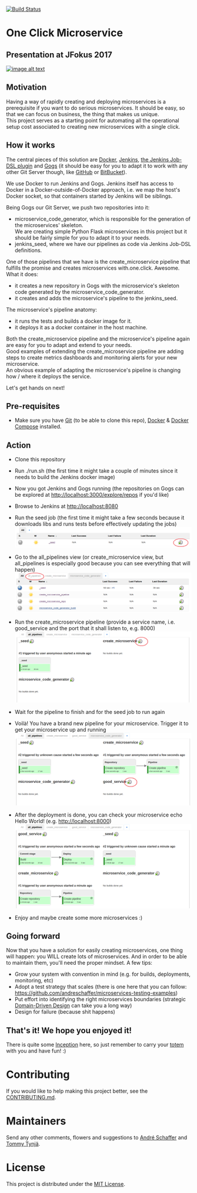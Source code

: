 [![Build Status](https://travis-ci.org/andreschaffer/one-click-microservice.svg?branch=master)](https://travis-ci.org/andreschaffer/one-click-microservice)

# One Click Microservice

## Presentation at JFokus 2017
[![image alt text](https://img.youtube.com/vi/AlUaXEo2K_M/0.jpg)](https://www.youtube.com/watch?v=AlUaXEo2K_M "Continuous Delivery of Microservices")

## Motivation
Having a way of rapidly creating and deploying microservices is a prerequisite if you want to do serious microservices. It should be easy, so that we can focus on business, the thing that makes us unique.  
This project serves as a starting point for automating all the operational setup cost associated to creating new microservices with a single click.

## How it works
The central pieces of this solution are [Docker](https://www.docker.com/), [Jenkins](https://jenkins.io/), [the Jenkins Job-DSL plugin](https://wiki.jenkins-ci.org/display/JENKINS/Job+DSL+Plugin) and [Gogs](https://gogs.io/) (it should be easy for you to adapt it to work with any other Git Server though, like [GitHub](https://github.com/) or [BitBucket](https://bitbucket.org)). 

We use Docker to run Jenkins and Gogs. Jenkins itself has access to Docker in a Docker-outside-of-Docker approach, i.e. we map the host's Docker socket, so that containers started by Jenkins will be siblings.

Being Gogs our Git Server, we push two repositories into it:  
- microservice_code_generator, which is responsible for the generation of the microservices' skeleton.  
We are creating simple Python Flask microservices in this project but it should be fairly simple for you to adapt it to your needs.
- jenkins_seed, where we have our pipelines as code via Jenkins Job-DSL definitions.

One of those pipelines that we have is the create_microservice pipeline that fulfills the promise and creates microservices with.one.click. Awesome. What it does:
- it creates a new repository in Gogs with the microservice's skeleton code generated by the microservice_code_generator.
- it creates and adds the microservice's pipeline to the jenkins_seed.

The microservice's pipeline anatomy:
- it runs the tests and builds a docker image for it.
- it deploys it as a docker container in the host machine.

Both the create_microservice pipeline and the microservice's pipeline again are easy for you to adapt and extend to your needs.  
Good examples of extending the create_microservice pipeline are adding steps to create metrics dashboards and monitoring alerts for your new microservice.  
An obvious example of adapting the microservice's pipeline is changing how / where it deploys the service.

Let's get hands on next!

## Pre-requisites
- Make sure you have [Git](https://git-scm.com/book/en/v2/Getting-Started-Installing-Git) (to be able to clone this repo), [Docker](https://docs.docker.com/engine/installation/) & [Docker Compose](https://docs.docker.com/compose/install/) installed.

## Action
- Clone this repository
- Run ./run.sh (the first time it might take a couple of minutes since it needs to build the Jenkins docker image)
- Now you got Jenkins and Gogs running (the repositories on Gogs can be explored at [http://localhost:3000/explore/repos](http://localhost:3000/explore/repos) if you'd like)
- Browse to Jenkins at [http://localhost:8080](http://localhost:8080)
- Run the seed job (the first time it might take a few seconds because it downloads libs and runs tests before effectively updating the jobs)  
![alt text](https://github.com/andreschaffer/one-click-microservice/blob/master/docs/images/run_seed_job.png "Run the seed job")  

- Go to the all_pipelines view (or create_microservice view, but all_pipelines is especially good because you can see everything that will happen)
![alt text](https://github.com/andreschaffer/one-click-microservice/blob/master/docs/images/go_to_all_pipelines_view.png "Go to the all_pipelines view")  

- Run the create_microservice pipeline (provide a service name, i.e. good_service and the port that it shall listen to, e.g. 8000)
![alt text](https://github.com/andreschaffer/one-click-microservice/blob/master/docs/images/run_create_microservice_pipeline.png "Run the create_microservice pipeline")  

- Wait for the pipeline to finish and for the seed job to run again
- Voilà! You have a brand new pipeline for your microservice. Trigger it to get your microservice up and running
![alt text](https://github.com/andreschaffer/one-click-microservice/blob/master/docs/images/run_microservice_pipeline.png "Run the microservice pipeline")  

- After the deployment is done, you can check your microservice echo Hello World! (e.g. [http://localhost:8000](http://localhost:8000))
![alt text](https://github.com/andreschaffer/one-click-microservice/blob/master/docs/images/microservice_deployment_finished.png "Microservice deployment finished")

- Enjoy and maybe create some more microservices :)

## Going forward
Now that you have a solution for easily creating microservices, one thing will happen: you WILL create lots of microservices. And in order to be able to maintain them, you'll need the proper mindset. A few tips:
- Grow your system with convention in mind (e.g. for builds, deployments, monitoring, etc)
- Adopt a test strategy that scales (there is one here that you can follow: https://github.com/andreschaffer/microservices-testing-examples)
- Put effort into identifying the right microservices boundaries (strategic [Domain-Driven Design](https://en.wikipedia.org/wiki/Domain-driven_design) can take you a long way)
- Design for failure (because shit happens)

## That's it! We hope you enjoyed it!
There is quite some [Inception](https://en.wikipedia.org/wiki/Inception) here, so just remember to carry your [totem](http://inception.wikia.com/wiki/Totem) with you and have fun! :)

# Contributing
If you would like to help making this project better, see the [CONTRIBUTING.md](CONTRIBUTING.md).  

# Maintainers
Send any other comments, flowers and suggestions to [André Schaffer](https://github.com/andreschaffer) and [Tommy Tynjä](https://github.com/tommysdk).

# License
This project is distributed under the [MIT License](LICENSE).
